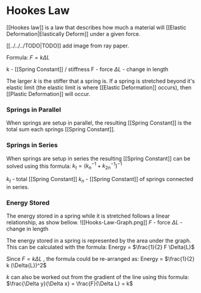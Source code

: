 # Hookes Law
[[Hookes law]] is a law that describes how much a material will [[Elastic Deformation|Elastically Deform]] under a given force.

[[../../../TODO|TODO]] add image from ray paper.

Formula:
$F = k \Delta L$

k - [[Spring Constant]] / stiffness
F - force
$\Delta L$ - change in length

The larger $k$ is the stiffer that a spring is.
If a spring is stretched beyond it's elastic limit (the elastic limit is where [[Elastic Deformation]] occurs), then [[Plastic Deformation]] will occur.

### Springs in Parallel
When springs are setup in parallel, the resulting [[Spring Constant]] is the total sum each springs [[Spring Constant]].

### Springs in Series
When springs are setup in series the resulting [[Spring Constant]] can be solved using this formula:
$k_t = (k_{n}^{-1} + k_{2n}^{-1})^{-1}$

$k_t$ - total [[Spring Constant]]
$k_n$ - [[Spring Constant]] of springs connected in series.

### Energy Stored
The energy stored in a spring while it is stretched follows a linear relationship, as show bellow.
![[Hooks-Law-Graph.png]]
$F$ - force
$\Delta L$ - change in length

The energy stored in a spring is represented by the area under the graph. This can be calculated with the formula:
Energy = $\frac{1}{2} F \Delta{L}$

Since $F = k \Delta L$ , the formula could be re-arranged as:
Energy = $\frac{1}{2} k (\Delta{L})^2$

$k$ can also be worked out from the gradient of the line using this formula:
$\frac{\Delta y}{\Delta x} = \frac{F}{\Delta L} = k$